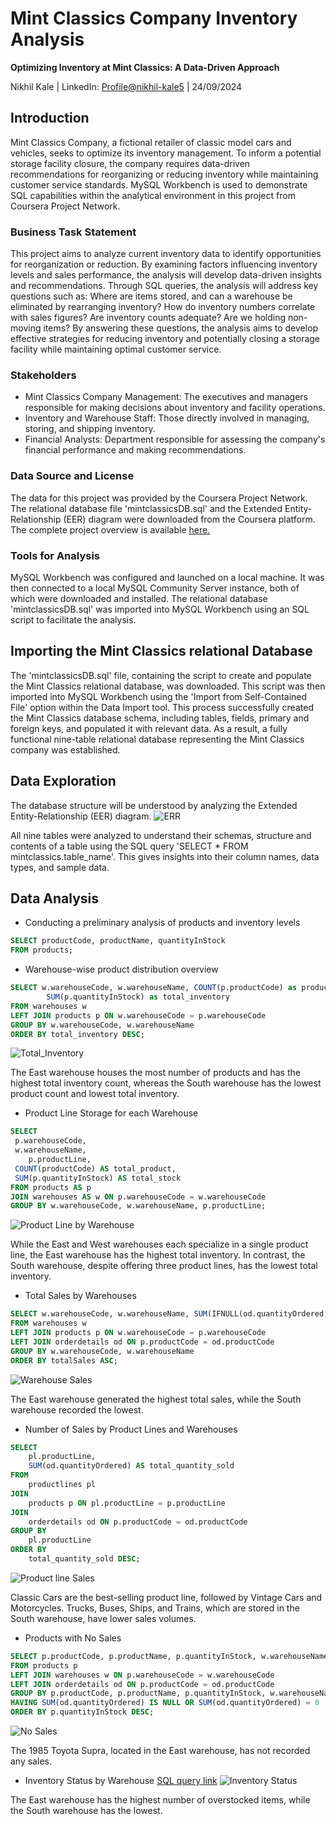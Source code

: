 # Mint Classics Company Inventory Analysis
**Optimizing Inventory at Mint Classics: A Data-Driven Approach**

Nikhil Kale  |  LinkedIn: [Profile@nikhil-kale5](https://www.linkedin.com/in/nikhil-kale5)  |  24/09/2024


## Introduction
Mint Classics Company, a fictional retailer of classic model cars and vehicles, seeks to optimize its inventory management. To inform a potential storage facility closure, the company requires data-driven recommendations for reorganizing or reducing inventory while maintaining customer service standards. MySQL Workbench is used to demonstrate SQL capabilities within the analytical environment in this project from Coursera Project Network.

### Business Task Statement
This project aims to analyze current inventory data to identify opportunities for reorganization or reduction. By examining factors influencing inventory levels and sales performance, the analysis will develop data-driven insights and recommendations. Through SQL queries, the analysis will address key questions such as: Where are items stored, and can a warehouse be eliminated by rearranging inventory? How do inventory numbers correlate with sales figures? Are inventory counts adequate? Are we holding non-moving items? By answering these questions, the analysis aims to develop effective strategies for reducing inventory and potentially closing a storage facility while maintaining optimal customer service.

### Stakeholders
- Mint Classics Company Management: The executives and managers responsible for making decisions about inventory and facility operations.
- Inventory and Warehouse Staff: Those directly involved in managing, storing, and shipping inventory.
- Financial Analysts: Department responsible for assessing the company's financial performance and making recommendations.

### Data Source and License
The data for this project was provided by the Coursera Project Network. The relational database file 'mintclassicsDB.sql' and the Extended Entity-Relationship (EER) diagram were downloaded from the Coursera platform. The complete project overview is available [here.](https://coursera.org/share/ce13a4363d8262c4264e86242f68fc32)

### Tools for Analysis
MySQL Workbench was configured and launched on a local machine. It was then connected to a local MySQL Community Server instance, both of which were downloaded and installed. The relational database 'mintclassicsDB.sql' was imported into MySQL Workbench using an SQL script to facilitate the analysis.

## Importing the Mint Classics relational Database
The 'mintclassicsDB.sql' file, containing the script to create and populate the Mint Classics relational database, was downloaded. This script was then imported into MySQL Workbench using the 'Import from Self-Contained File' option within the Data Import tool. This process successfully created the Mint Classics database schema, including tables, fields, primary and foreign keys, and populated it with relevant data. As a result, a fully functional nine-table relational database representing the Mint Classics company was established.

## Data Exploration
The database structure will be understood by analyzing the Extended Entity-Relationship (EER) diagram. ![ERR](https://github.com/Nik-0-05/Mint-Classics-Model-Car-Database-with-MySQL-Workbench-Project/blob/b4b059fee48acb7871739271153a79d6e5a3e8d8/Extended%20Entity-Relationship%20diagram.png) 

All nine tables were analyzed to understand their schemas, structure and contents of a table using the SQL query 'SELECT * FROM mintclassics.table_name'. This gives insights into their column names, data types, and sample data.

## Data Analysis
- Conducting a preliminary analysis of products and inventory levels
```sql
SELECT productCode, productName, quantityInStock
FROM products;
```
- Warehouse-wise product distribution overview 
```sql
SELECT w.warehouseCode, w.warehouseName, COUNT(p.productCode) as product_count,
        SUM(p.quantityInStock) as total_inventory
FROM warehouses w
LEFT JOIN products p ON w.warehouseCode = p.warehouseCode
GROUP BY w.warehouseCode, w.warehouseName
ORDER BY total_inventory DESC;
```
![Total_Inventory](https://github.com/Nik-0-05/Mint-Classics-Model-Car-Database-with-MySQL-Workbench-Project/blob/407d2f4a9a814263517fe283a87e560536e166c5/Project%20Analysis%20Files/Analytical%20Snippets/Warehouse-wise%20product%20distribution%20overview.jpg)

The East warehouse houses the most number of products and has the highest total inventory count, whereas the South warehouse has the lowest product count and lowest total inventory.
- Product Line Storage for each Warehouse
```sql
SELECT 
 p.warehouseCode,
 w.warehouseName,
    p.productLine,
 COUNT(productCode) AS total_product, 
 SUM(p.quantityInStock) AS total_stock
FROM products AS p 
JOIN warehouses AS w ON p.warehouseCode = w.warehouseCode
GROUP BY w.warehouseCode, w.warehouseName, p.productLine;
```
![Product Line by Warehouse](https://github.com/Nik-0-05/Mint-Classics-Model-Car-Database-with-MySQL-Workbench-Project/blob/d74b75306941bf509275264b7c467a6df1195fa3/Project%20Analysis%20Files/Analytical%20Snippets/Product%20line%20Storage%20for%20each%20Warehouse.jpg)

While the East and West warehouses each specialize in a single product line, the East warehouse has the highest total inventory. In contrast, the South warehouse, despite offering three product lines, has the lowest total inventory.
- Total Sales by Warehouses
```sql
SELECT w.warehouseCode, w.warehouseName, SUM(IFNULL(od.quantityOrdered, 0)) AS totalSales
FROM warehouses w
LEFT JOIN products p ON w.warehouseCode = p.warehouseCode
LEFT JOIN orderdetails od ON p.productCode = od.productCode
GROUP BY w.warehouseCode, w.warehouseName
ORDER BY totalSales ASC;
```
![Warehouse Sales](https://github.com/Nik-0-05/Mint-Classics-Model-Car-Database-with-MySQL-Workbench-Project/blob/8507ae97ab0c195a404492bb42edd6bba3ba6912/Project%20Analysis%20Files/Analytical%20Snippets/Total%20Sales%20by%20Warehouses.jpg)

The East warehouse generated the highest total sales, while the South warehouse recorded the lowest.
- Number of Sales by Product Lines and Warehouses
```sql
SELECT 
    pl.productLine,
    SUM(od.quantityOrdered) AS total_quantity_sold
FROM 
    productlines pl
JOIN 
    products p ON pl.productLine = p.productLine
JOIN 
    orderdetails od ON p.productCode = od.productCode
GROUP BY 
    pl.productLine
ORDER BY 
    total_quantity_sold DESC;
```
![Product line Sales](https://github.com/Nik-0-05/Mint-Classics-Model-Car-Database-with-MySQL-Workbench-Project/blob/8507ae97ab0c195a404492bb42edd6bba3ba6912/Project%20Analysis%20Files/Analytical%20Snippets/Number%20of%20Sales%20by%20Product%20Lines.jpg)

 Classic Cars are the best-selling product line, followed by Vintage Cars and Motorcycles. Trucks, Buses, Ships, and Trains, which are stored in the South warehouse, have lower sales volumes.
- Products with No Sales
```sql
SELECT p.productCode, p.productName, p.quantityInStock, w.warehouseName
FROM products p
LEFT JOIN warehouses w ON p.warehouseCode = w.warehouseCode
LEFT JOIN orderdetails od ON p.productCode = od.productCode
GROUP BY p.productCode, p.productName, p.quantityInStock, w.warehouseName
HAVING SUM(od.quantityOrdered) IS NULL OR SUM(od.quantityOrdered) = 0
ORDER BY p.quantityInStock DESC;
```
![No Sales](https://github.com/Nik-0-05/Mint-Classics-Model-Car-Database-with-MySQL-Workbench-Project/blob/39b8d6d0574f555bb50cff98dd20784993466b78/Project%20Analysis%20Files/Analytical%20Snippets/Products%20with%20No%20Sales.jpg)

The 1985 Toyota Supra, located in the East warehouse, has not recorded any sales.
- Inventory Status by Warehouse [SQL query link](https://github.com/Nik-0-05/Mint-Classics-Model-Car-Database-with-MySQL-Workbench-Project/blob/39b8d6d0574f555bb50cff98dd20784993466b78/Project%20Analysis%20Files/SQL%20Queries/Inventory%20Status%20by%20Warehouse.sql)
![Inventory Status](https://github.com/Nik-0-05/Mint-Classics-Model-Car-Database-with-MySQL-Workbench-Project/blob/39b8d6d0574f555bb50cff98dd20784993466b78/Project%20Analysis%20Files/Analytical%20Snippets/Inventory%20Status%20by%20Warehouse.jpg)

The East warehouse has the highest number of overstocked items, while the South warehouse has the lowest.






